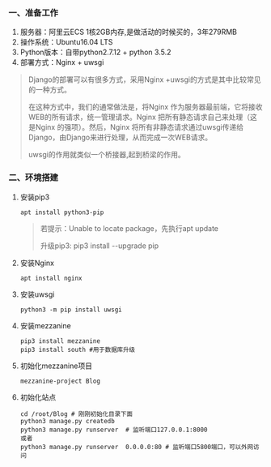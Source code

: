 ### 一、准备工作

1. 服务器：阿里云ECS 1核2GB内存,是做活动的时候买的，3年279RMB
2. 操作系统：Ubuntu16.04 LTS
3. Python版本：自带python2.7.12  + python 3.5.2
4. 部署方式：Nginx + uwsgi

> Django的部署可以有很多方式，采用Nginx +uwsgi的方式是其中比较常见的一种方式。
>
> 在这种方式中，我们的通常做法是，将Nginx 作为服务器最前端，它将接收WEB的所有请求，统一管理请求。Nginx 把所有静态请求自己来处理（这是Nginx 的强项）。然后，Nginx 将所有非静态请求通过uwsgi传递给Django，由Django来进行处理，从而完成一次WEB请求。
>
> uwsgi的作用就类似一个桥接器,起到桥梁的作用。

### 二、环境搭建

1. 安装pip3

   ```
   apt install python3-pip
   ```

   >若提示：Unable to locate package，先执行apt update
   >
   >升级pip3: pip3 install --upgrade pip

2. 安装Nginx

   ```
   apt install nginx
   ```

3. 安装uwsgi

   ```
   python3 -m pip install uwsgi
   ```

4. 安装mezzanine

   ```
   pip3 install mezzanine
   pip3 install south #用于数据库升级
   ```

5. 初始化mezzanine项目

   ```
   mezzanine-project Blog
   ```

6. 初始化站点

   ```
   cd /root/Blog # 刚刚初始化目录下面
   python3 manage.py createdb
   python3 manage.py runserver  # 监听端口127.0.0.1:8000
   或者
   python3 manage.py runserver  0.0.0.0:80 # 监听端口5800端口，可以外网访问
   ```

   ​


